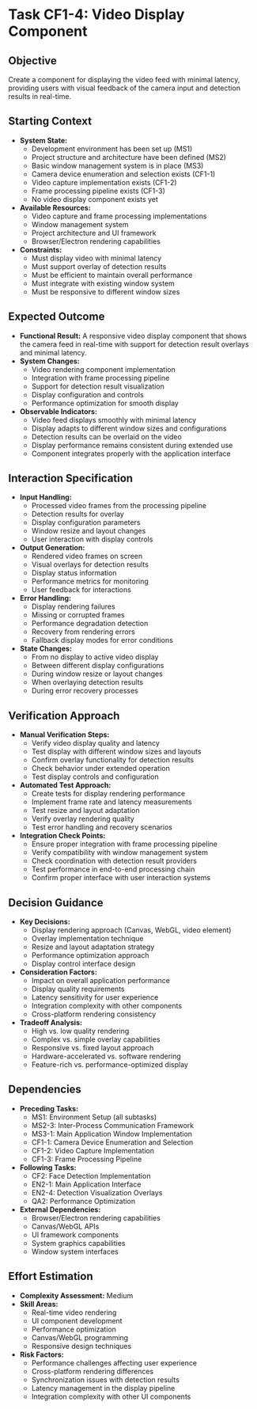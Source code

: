 # Task CF1-4: Video Display Component

## Objective
Create a component for displaying the video feed with minimal latency, providing users with visual feedback of the camera input and detection results in real-time.

## Starting Context
- **System State:** 
  - Development environment has been set up (MS1)
  - Project structure and architecture have been defined (MS2)
  - Basic window management system is in place (MS3)
  - Camera device enumeration and selection exists (CF1-1)
  - Video capture implementation exists (CF1-2)
  - Frame processing pipeline exists (CF1-3)
  - No video display component exists yet
- **Available Resources:** 
  - Video capture and frame processing implementations
  - Window management system
  - Project architecture and UI framework
  - Browser/Electron rendering capabilities
- **Constraints:** 
  - Must display video with minimal latency
  - Must support overlay of detection results
  - Must be efficient to maintain overall performance
  - Must integrate with existing window system
  - Must be responsive to different window sizes

## Expected Outcome
- **Functional Result:** A responsive video display component that shows the camera feed in real-time with support for detection result overlays and minimal latency.
- **System Changes:** 
  - Video rendering component implementation
  - Integration with frame processing pipeline
  - Support for detection result visualization
  - Display configuration and controls
  - Performance optimization for smooth display
- **Observable Indicators:** 
  - Video feed displays smoothly with minimal latency
  - Display adapts to different window sizes and configurations
  - Detection results can be overlaid on the video
  - Display performance remains consistent during extended use
  - Component integrates properly with the application interface

## Interaction Specification
- **Input Handling:** 
  - Processed video frames from the processing pipeline
  - Detection results for overlay
  - Display configuration parameters
  - Window resize and layout changes
  - User interaction with display controls
- **Output Generation:** 
  - Rendered video frames on screen
  - Visual overlays for detection results
  - Display status information
  - Performance metrics for monitoring
  - User feedback for interactions
- **Error Handling:** 
  - Display rendering failures
  - Missing or corrupted frames
  - Performance degradation detection
  - Recovery from rendering errors
  - Fallback display modes for error conditions
- **State Changes:** 
  - From no display to active video display
  - Between different display configurations
  - During window resize or layout changes
  - When overlaying detection results
  - During error recovery processes

## Verification Approach
- **Manual Verification Steps:** 
  - Verify video display quality and latency
  - Test display with different window sizes and layouts
  - Confirm overlay functionality for detection results
  - Check behavior under extended operation
  - Test display controls and configuration
- **Automated Test Approach:** 
  - Create tests for display rendering performance
  - Implement frame rate and latency measurements
  - Test resize and layout adaptation
  - Verify overlay rendering quality
  - Test error handling and recovery scenarios
- **Integration Check Points:** 
  - Ensure proper integration with frame processing pipeline
  - Verify compatibility with window management system
  - Check coordination with detection result providers
  - Test performance in end-to-end processing chain
  - Confirm proper interface with user interaction systems

## Decision Guidance
- **Key Decisions:** 
  - Display rendering approach (Canvas, WebGL, video element)
  - Overlay implementation technique
  - Resize and layout adaptation strategy
  - Performance optimization approach
  - Display control interface design
- **Consideration Factors:** 
  - Impact on overall application performance
  - Display quality requirements
  - Latency sensitivity for user experience
  - Integration complexity with other components
  - Cross-platform rendering consistency
- **Tradeoff Analysis:** 
  - High vs. low quality rendering
  - Complex vs. simple overlay capabilities
  - Responsive vs. fixed layout approach
  - Hardware-accelerated vs. software rendering
  - Feature-rich vs. performance-optimized display

## Dependencies
- **Preceding Tasks:** 
  - MS1: Environment Setup (all subtasks)
  - MS2-3: Inter-Process Communication Framework
  - MS3-1: Main Application Window Implementation
  - CF1-1: Camera Device Enumeration and Selection
  - CF1-2: Video Capture Implementation
  - CF1-3: Frame Processing Pipeline
- **Following Tasks:** 
  - CF2: Face Detection Implementation
  - EN2-1: Main Application Interface
  - EN2-4: Detection Visualization Overlays
  - QA2: Performance Optimization
- **External Dependencies:** 
  - Browser/Electron rendering capabilities
  - Canvas/WebGL APIs
  - UI framework components
  - System graphics capabilities
  - Window system interfaces

## Effort Estimation
- **Complexity Assessment:** Medium
- **Skill Areas:** 
  - Real-time video rendering
  - UI component development
  - Performance optimization
  - Canvas/WebGL programming
  - Responsive design techniques
- **Risk Factors:** 
  - Performance challenges affecting user experience
  - Cross-platform rendering differences
  - Synchronization issues with detection results
  - Latency management in the display pipeline
  - Integration complexity with other UI components